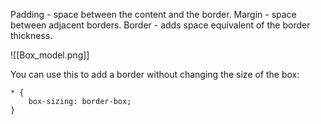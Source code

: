 Padding - space between the content and the border.
Margin - space between adjacent borders.
Border - adds space equivalent of the border thickness.

![[Box_model.png]]

You can use this to add a border without changing the size of the box:
```
* {
	box-sizing: border-box;
}
```